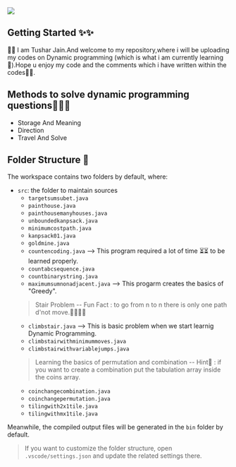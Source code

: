 <img src = "https://i.ytimg.com/vi/aPQY__2H3tE/maxresdefault.jpg">

## Getting Started ✨✨

👋👋 I am Tushar Jain.And welcome to my repository,where i will be uploading my codes on Dynamic programming (which is what i am currently learning🏫).Hope u enjoy my code and the comments which i have written within the codes👩‍💻.

## Methods to solve dynamic programming questions🧾💭🤔

- Storage And Meaning
- Direction
- Travel And Solve


## Folder Structure 📁

The workspace contains two folders by default, where:

- `src`: the folder to maintain sources
    - `targetsumsubet.java`
    - `painthouse.java`
    - `painthousemanyhouses.java`
    - `unboundedkanpsack.java`
    - `minimumcostpath.java`
    - `kanpsack01.java`
    - `goldmine.java`
    - `countencoding.java` --> This program required a lot of time ⏳⏳ to be learned properly.
    - `countabcsequence.java`
    - `countbinarystring.java`
    - `maximumsumnonadjacent.java` --> This progarm creates the basics of "Greedy".
    >Stair Problem
    -- Fun Fact : to go from n to n there is only one path d'not move.🐱‍🏍🤣🤦
    - `climbstair.java` --> This is basic problem when we start learnig Dynamic Programming.
    - `climbstairwithminimummoves.java`
    - `climbstairwithvariablejumps.java`
    >Learning the basics of permutation and combination
    -- Hint🥷 : if you want to create a combination put the tabulation array inside the coins array.
    - `coinchangecombination.java`
    - `coinchangepermutation.java`
    - `tilingwith2x1tile.java`
    - `tilingwithmx1tile.java`

Meanwhile, the compiled output files will be generated in the `bin` folder by default.

> If you want to customize the folder structure, open `.vscode/settings.json` and update the related settings there.

